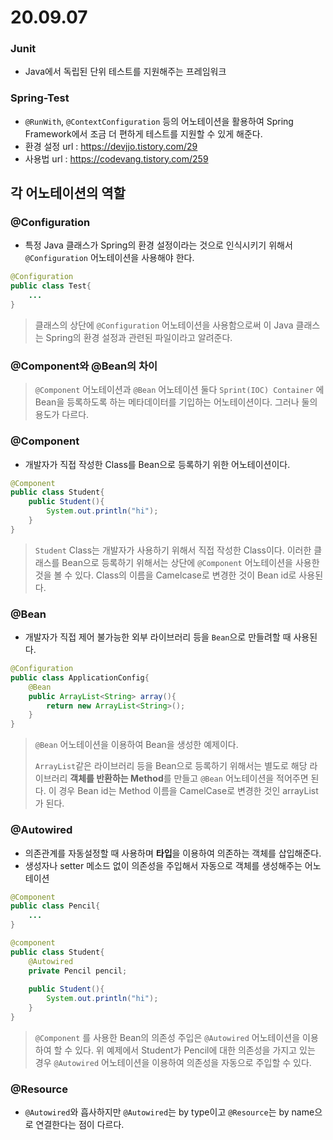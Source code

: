 # 20.09.07

### Junit

- Java에서 독립된 단위 테스트를 지원해주는 프레임워크



### Spring-Test

- `@RunWith`, `@ContextConfiguration` 등의 어노테이션을 활용하여 Spring Framework에서 조금 더 편하게 테스트를 지원할 수 있게 해준다.
- 환경 설정 url : https://devjjo.tistory.com/29
- 사용법 url : https://codevang.tistory.com/259





## 각 어노테이션의 역할

### @Configuration

- 특정 Java 클래스가 Spring의 환경 설정이라는 것으로 인식시키기 위해서 `@Configuration` 어노테이션을 사용해야 한다. 

```Java
@Configuration
public class Test{
    ...
}
```

> 클래스의 상단에 `@Configuration` 어노테이션을 사용함으로써 이 Java 클래스는 Spring의 환경 설정과 관련된 파일이라고 알려준다. 



### @Component와 @Bean의 차이

> ```@Component``` 어노테이션과 ```@Bean``` 어노테이션 둘다 ```Sprint(IOC) Container``` 에 Bean을 등록하도록 하는 메타데이터를 기입하는 어노테이션이다. 그러나 둘의 용도가 다르다.

### @Component

- 개발자가 직접 작성한 Class를 Bean으로 등록하기 위한 어노테이션이다.

```Java
@Component
public class Student{
    public Student(){
        System.out.println("hi");
    }
}
```

> `Student` Class는 개발자가 사용하기 위해서 직접 작성한 Class이다. 이러한 클래스를 Bean으로 등록하기 위해서는 상단에 `@Component` 어노테이션을 사용한 것을 볼 수 있다. Class의 이름을 Camelcase로 변경한 것이 Bean id로 사용된다.

### @Bean

- 개발자가 직접 제어 불가능한 외부 라이브러리 등을 ```Bean```으로 만들려할 때 사용된다.

```Java
@Configuration
public class ApplicationConfig{
    @Bean
    public ArrayList<String> array(){
        return new ArrayList<String>();
    }
}
```

> ```@Bean``` 어노테이션을 이용하여 Bean을 생성한 예제이다.
>
> ```ArrayList```같은 라이브러리 등을 Bean으로 등록하기 위해서는 별도로 해당 라이브러리 **객체를 반환하는 Method**를 만들고 `@Bean` 어노테이션을 적어주면 된다. 이 경우 Bean id는 Method 이름을 CamelCase로 변경한 것인 arrayList가 된다.



### @Autowired

- 의존관계를 자동설정할 때 사용하며 **타입**을 이용하여 의존하는 객체를 삽입해준다.
- 생성자나 setter 메소드 없이 의존성을 주입해서 자동으로 객체를 생성해주는 어노테이션

```Java
@Component
public class Pencil{
    ...
}

@component
public class Student{
    @Autowired
    private Pencil pencil;
    
    public Student(){
        System.out.println("hi");
    }
}
```

> `@Component` 를 사용한 Bean의 의존성 주입은 `@Autowired` 어노테이션을 이용하여 할 수 있다. 위 예제에서 Student가 Pencil에 대한 의존성을 가지고 있는 경우 `@Autowired` 어노테이션을 이용하여 의존성을 자동으로 주입할 수 있다.



### @Resource

- `@Autowired`와 흡사하지만 `@Autowired`는 by type이고 `@Resource`는 by name으로 연결한다는 점이 다르다.
